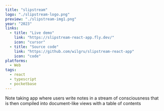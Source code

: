 ```yaml
---
title: "slipstream"
logo: "./slipstream-logo.png"
preview: "./slipstream-img1.png"
year: "2023"
links:
  - title: "Live demo"
    link: "https://slipstream-react-app.fly.dev/"
    icon: "cursor"
  - title: "Source code"
    link: "https://github.com/wilgru/slipstream-react-app"
    icon: "code"
platforms:
  - Web
tags:
  - react
  - typescript
  - pocketbase
---
```


Note taking app where users write notes in a stream of consciousness that is then compiled into document-like views with a table of contents
